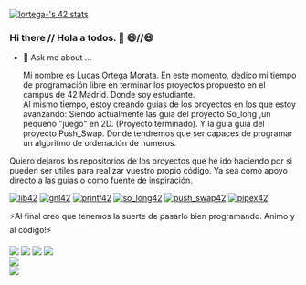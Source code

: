 [![lortega-'s 42 stats](https://badge42.vercel.app/api/v2/clg6ikb4q001108l3y5jci530/stats?cursusId=21&coalitionId=66)](https://github.com/JaeSeoKim/badge42)


### Hi there // Hola a todos. 👋 :smile://:smile:




- 💬 Ask me about ...
  
  Mi nombre es Lucas Ortega Morata.
En este momento, dedico mi tiempo de programación libre en terminar los proyectos propuesto en el campus de 42 Madrid. Donde soy estudiante.  
Al mismo tiempo, estoy creando guias de los proyectos en los que estoy avanzando:
Siendo actualmente las guia del proyecto So_long ,un pequeño "juego" en 2D. (Proyecto terminado).
Y la guia guia del proyecto Push_Swap. Donde tendremos que ser capaces de programar un algoritmo de ordenación de numeros. 

Quiero dejaros los repositorios de los proyectos que he ido haciendo por si pueden ser utiles para realizar vuestro propio código. 
Ya sea como apoyo directo a las guias o como fuente de inspiración.

<a href="https://github.com/ducksdoor/Libft_42">![lib42](https://github.com/ducksdoor/ducksdoor/assets/128644496/12cef6db-c5dc-4925-a33d-42b01a9cab7a)</a>
<a href="https://github.com/ducksdoor/get_next_line_42">![gnl42](https://github.com/ducksdoor/ducksdoor/assets/128644496/e3082f96-042b-451d-9f37-f6ad51e17691)</a>
<a href="https://github.com/ducksdoor/printf_42">![printf42](https://github.com/ducksdoor/ducksdoor/assets/128644496/30a0b2bd-0054-4cbf-b186-63d8ef750f32)</a>
<a href="https://github.com/ducksdoor/so_long_42">![so_long42](https://github.com/ducksdoor/ducksdoor/assets/128644496/e2cddd64-77cc-492e-8458-368b29b728ca)</a>
<a href="https://github.com/ducksdoor/Push_swap_42">![push_swap42](https://github.com/ducksdoor/ducksdoor/assets/128644496/12fdf750-1612-4717-998f-1b533573029b)</a>
<a href="https://github.com/ducksdoor/pipex_42">![pipex42](https://github.com/ducksdoor/ducksdoor/assets/128644496/3eff74ba-6288-43d7-8734-b1fb5c1ff8f5)</a>





⚡Al final creo que tenemos la suerte de pasarlo bien programando. Animo y al código!⚡
<div>
 <img src="https://img.shields.io/badge/Python-3776AB?style=for-the-badge&logo=python&logoColor=white"/>
 <img src="https://img.shields.io/badge/C-00599C?style=for-the-badge&logo=c&logoColor=white"/>
 <img src="https://img.shields.io/badge/c++-%2300599C.svg?style=for-the-badge&logo=c%2B%2B&logoColor=white"/>
 <img src="https://img.shields.io/badge/html5-%23E34F26.svg?style=for-the-badge&logo=html5&logoColor=white"/>
</div>

<div> 
<img src= "https://img.shields.io/badge/Visual%20Studio%20Code-0078d7.svg?style=for-the-badge&logo=visual-studio-code&logoColor=white"/>
</div>

<div>
<img src="https://img.shields.io/badge/-Arduino-00979D?style=for-the-badge&logo=Arduino&logoColor=white"/>
</div>
<!--
**ducksdoor/ducksdoor** is a ✨ _special_ ✨ repository because its `README.md` (this file) appears on your GitHub profile.

Here are some ideas to get you started:

- 🔭 I’m currently working on ...
- 🌱 I’m currently learning ...
- 👯 I’m looking to collaborate on ...
- 🤔 I’m looking for help with ...

- 📫 How to reach me: ...
- 😄 Pronouns: ...
- ⚡ Fun fact: ...
-->

